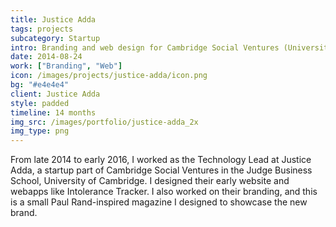 ```yaml
---
title: Justice Adda
tags: projects
subcategory: Startup
intro: Branding and web design for Cambridge Social Ventures (University of Cambridge) startup trying to break barriers in justice.
date: 2014-08-24
work: ["Branding", "Web"]
icon: /images/projects/justice-adda/icon.png
bg: "#e4e4e4"
client: Justice Adda
style: padded
timeline: 14 months
img_src: /images/portfolio/justice-adda_2x
img_type: png
---
```


From late 2014 to early 2016, I worked as the Technology Lead at Justice Adda, a startup part of Cambridge Social Ventures in the Judge Business School, University of Cambridge. I designed their early website and webapps like Intolerance Tracker. I also worked on their branding, and this is a small Paul Rand-inspired magazine I designed to showcase the new brand.

<div class="two-images shadow">
  <div><img alt="" src="/images/projects/justice-adda/0001.jpg"></div>
  <div><img alt="" src="/images/projects/justice-adda/0002.jpg"></div>
</div>
<div class="two-images shadow">
  <div><img alt="" src="/images/projects/justice-adda/0003.jpg"></div>
  <div><img alt="" src="/images/projects/justice-adda/0004.jpg"></div>
</div>
<div class="two-images shadow">
  <div><img alt="" src="/images/projects/justice-adda/0005.jpg"></div>
  <div><img alt="" src="/images/projects/justice-adda/0006.jpg"></div>
</div>
<div class="two-images shadow">
  <div><img alt="" src="/images/projects/justice-adda/0007.jpg"></div>
  <div><img alt="" src="/images/projects/justice-adda/0008.jpg"></div>
</div>
<div class="two-images shadow">
  <div><img alt="" src="/images/projects/justice-adda/0009.jpg"></div>
  <div><img alt="" src="/images/projects/justice-adda/0010.jpg"></div>
</div>
<div class="two-images shadow">
  <div><img alt="" src="/images/projects/justice-adda/0011.jpg"></div>
  <div><img alt="" src="/images/projects/justice-adda/0012.jpg"></div>
</div>
<div class="two-images shadow">
  <div><img alt="" src="/images/projects/justice-adda/0013.jpg"></div>
  <div><img alt="" src="/images/projects/justice-adda/0014.jpg"></div>
</div>
<div class="two-images shadow">
  <div><img alt="" src="/images/projects/justice-adda/0015.jpg"></div>
  <div><img alt="" src="/images/projects/justice-adda/0016.jpg"></div>
</div>
<div class="two-images shadow">
  <div><img alt="" src="/images/projects/justice-adda/0017.jpg"></div>
  <div><img alt="" src="/images/projects/justice-adda/0018.jpg"></div>
</div>